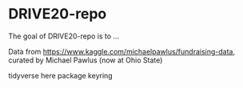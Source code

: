 # DRIVE20-repo

The goal of DRIVE20-repo is to ...

Data from https://www.kaggle.com/michaelpawlus/fundraising-data, curated by Michael Pawlus (now at Ohio State)


tidyverse
here package
keyring